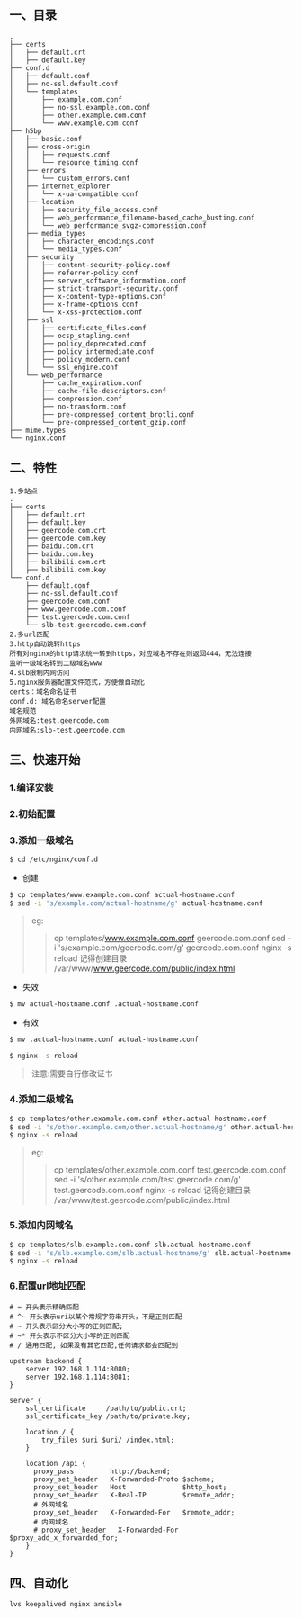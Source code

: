 ## 一、目录

```
.
├── certs
│   ├── default.crt
│   ├── default.key
├── conf.d
│   ├── default.conf
│   ├── no-ssl.default.conf
│   └── templates
│       ├── example.com.conf
│       ├── no-ssl.example.com.conf
│       ├── other.example.com.conf
│       └── www.example.com.conf
├── h5bp
│   ├── basic.conf
│   ├── cross-origin
│   │   ├── requests.conf
│   │   └── resource_timing.conf
│   ├── errors
│   │   └── custom_errors.conf
│   ├── internet_explorer
│   │   └── x-ua-compatible.conf
│   ├── location
│   │   ├── security_file_access.conf
│   │   ├── web_performance_filename-based_cache_busting.conf
│   │   └── web_performance_svgz-compression.conf
│   ├── media_types
│   │   ├── character_encodings.conf
│   │   └── media_types.conf
│   ├── security
│   │   ├── content-security-policy.conf
│   │   ├── referrer-policy.conf
│   │   ├── server_software_information.conf
│   │   ├── strict-transport-security.conf
│   │   ├── x-content-type-options.conf
│   │   ├── x-frame-options.conf
│   │   └── x-xss-protection.conf
│   ├── ssl
│   │   ├── certificate_files.conf
│   │   ├── ocsp_stapling.conf
│   │   ├── policy_deprecated.conf
│   │   ├── policy_intermediate.conf
│   │   ├── policy_modern.conf
│   │   └── ssl_engine.conf
│   └── web_performance
│       ├── cache_expiration.conf
│       ├── cache-file-descriptors.conf
│       ├── compression.conf
│       ├── no-transform.conf
│       ├── pre-compressed_content_brotli.conf
│       └── pre-compressed_content_gzip.conf
├── mime.types
└── nginx.conf
```

## 二、特性

```
1.多站点
.
├── certs
│   ├── default.crt
│   ├── default.key
│   ├── geercode.com.crt
│   ├── geercode.com.key
│   ├── baidu.com.crt
│   ├── baidu.com.key
│   ├── bilibili.com.crt
│   ├── bilibili.com.key
└── conf.d
    ├── default.conf
    ├── no-ssl.default.conf
    ├── geercode.com.conf
    ├── www.geercode.com.conf
    ├── test.geercode.com.conf
    └── slb-test.geercode.com.conf
2.多url匹配
3.http自动跳转https
所有对nginx的http请求统一转到https，对应域名不存在则返回444，无法连接
监听一级域名转到二级域名www
4.slb限制内网访问
5.nginx服务器配置文件范式，方便做自动化
certs：域名命名证书
conf.d: 域名命名server配置
域名规范
外网域名:test.geercode.com
内网域名:slb-test.geercode.com
```

## 三、快速开始

### 1.编译安装

### 2.初始配置

### 3.添加一级域名

```bash
$ cd /etc/nginx/conf.d
```

* 创建
```bash
$ cp templates/www.example.com.conf actual-hostname.conf
$ sed -i 's/example.com/actual-hostname/g' actual-hostname.conf
```

> eg:
>> cp templates/www.example.com.conf geercode.com.conf
>> sed -i 's/example.com/geercode.com/g' geercode.com.conf
>> nginx -s reload
>> 记得创建目录 /var/www/www.geercode.com/public/index.html

* 失效
```bash
$ mv actual-hostname.conf .actual-hostname.conf
```

* 有效
```bash
$ mv .actual-hostname.conf actual-hostname.conf
```

```bash
$ nginx -s reload
```

> 注意:需要自行修改证书

### 4.添加二级域名

```bash
$ cp templates/other.example.com.conf other.actual-hostname.conf
$ sed -i 's/other.example.com/other.actual-hostname/g' other.actual-hostname.conf
$ nginx -s reload
```

> eg:
>> cp templates/other.example.com.conf test.geercode.com.conf
>> sed -i 's/other.example.com/test.geercode.com/g' test.geercode.com.conf
>> nginx -s reload
>> 记得创建目录 /var/www/test.geercode.com/public/index.html

### 5.添加内网域名

```bash
$ cp templates/slb.example.com.conf slb.actual-hostname.conf
$ sed -i 's/slb.example.com/slb.actual-hostname/g' slb.actual-hostname.conf
$ nginx -s reload
```

### 6.配置url地址匹配

```
# = 开头表示精确匹配
# ^~ 开头表示uri以某个常规字符串开头，不是正则匹配
# ~ 开头表示区分大小写的正则匹配;
# ~* 开头表示不区分大小写的正则匹配
# / 通用匹配, 如果没有其它匹配,任何请求都会匹配到

upstream backend {
	server 192.168.1.114:8080;
	server 192.168.1.114:8081;
}

server {
    ssl_certificate     /path/to/public.crt;
    ssl_certificate_key /path/to/private.key;
    
    location / {
        try_files $uri $uri/ /index.html;
    }
    
    location /api {
      proxy_pass         http://backend;
      proxy_set_header   X-Forwarded-Proto $scheme;
      proxy_set_header   Host              $http_host;
      proxy_set_header   X-Real-IP         $remote_addr;
      # 外网域名
      proxy_set_header   X-Forwarded-For   $remote_addr;
      # 内网域名
      # proxy_set_header   X-Forwarded-For   $proxy_add_x_forwarded_for;
    }
}
```

## 四、自动化

```
lvs keepalived nginx ansible
```
